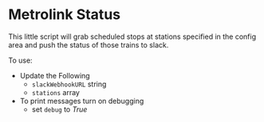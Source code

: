 # Metrolink Status
This little script will grab scheduled stops at stations specified in the config area and push the status of those trains to slack.

To use:
* Update the Following
  * `slackWebhookURL` string
  * `stations` array
* To print messages turn on debugging
  * set `debug` to *True* 
